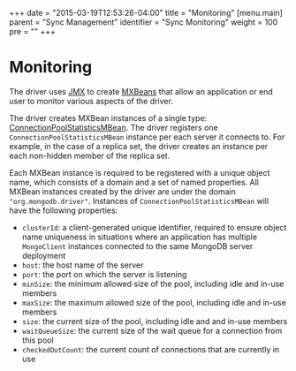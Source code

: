 +++
date = "2015-03-19T12:53:26-04:00"
title = "Monitoring"
[menu.main]
  parent = "Sync Management"
 identifier = "Sync Monitoring"
  weight = 100
  pre = "<i class='fa'></i>"
+++

# Monitoring

The driver uses [JMX](http://docs.oracle.com/javase/8/docs/technotes/guides/jmx/) to create
[MXBeans](http://docs.oracle.com/javase/tutorial/jmx/mbeans/mxbeans.html) that allow an
application or end user to monitor various aspects of the driver.

The driver creates MXBean instances of a single type:
[ConnectionPoolStatisticsMBean](http://api.mongodb.org/java/3.0/com/mongodb/management/ConnectionPoolStatisticsMBean.html).
 The driver registers one `ConnectionPoolStatisticsMBean` instance per each server it connects to. For example, in the case of a replica 
 set, the driver creates an instance per each non-hidden member of the replica set.

Each MXBean instance is required to be registered with a unique object name, which consists of a domain and a set of named properties. All 
MXBean instances created by the driver are under the domain `"org.mongodb.driver"`.  Instances of `ConnectionPoolStatisticsMBean` will have 
the following properties:

- `clusterId`: a client-generated unique identifier, required to ensure object name uniqueness in situations where an
application has multiple `MongoClient` instances connected to the same MongoDB server deployment
- `host`: the host name of the server
- `port`: the port on which the server is listening
- `minSize`: the minimum allowed size of the pool, including idle and in-use members
- `maxSize`: the maximum allowed size of the pool, including idle and in-use members
- `size`: the current size of the pool, including idle and and in-use members
- `waitQueueSize`: the current size of the wait queue for a connection from this pool
- `checkedOutCount`: the current count of connections that are currently in use
